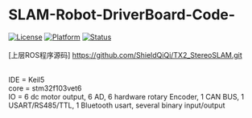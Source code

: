 # SLAM-Robot-DriverBoard-Code-

[![License](https://img.shields.io/badge/License-Apache%202.0-green.svg)](https://opensource.org/licenses/Apache-2.0)
[![Platform](https://img.shields.io/badge/stm32-f103vet6-red)](<>)
[![Status](https://img.shields.io/badge/Staus-Processing-blue.svg)](<>)
</br></br>[上层ROS程序源码]
https://github.com/ShieldQiQi/TX2_StereoSLAM.git


</br>
IDE = Keil5
</br>
core = stm32f103vet6
</br>
IO = 6 dc motor output, 6 AD, 6 hardware rotary Encoder, 1 CAN BUS, 1 USART/RS485/TTL, 1 Bluetooth usart, several binary input/output
